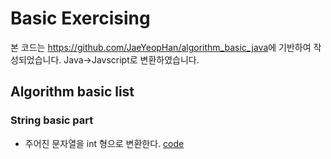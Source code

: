 # Basic Exercising
본 코드는 <https://github.com/JaeYeopHan/algorithm_basic_java>에 기반하여 작성되었습니다. Java->Javscript로 변환하였습니다.

## Algorithm basic list
### String basic part
* 주어진 문자열을 int 형으로 변환한다. [code](https://github.com/ss-won/For-Coding-Test/blob/master/Basic/string1.js)
